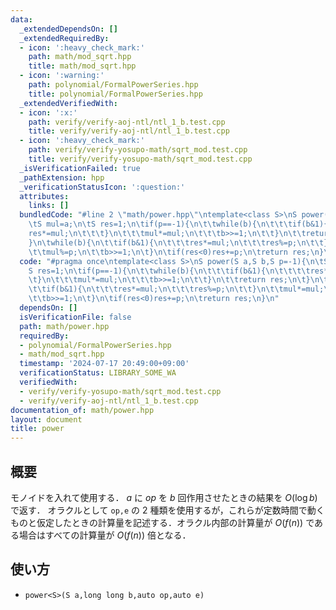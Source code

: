 ```yaml
---
data:
  _extendedDependsOn: []
  _extendedRequiredBy:
  - icon: ':heavy_check_mark:'
    path: math/mod_sqrt.hpp
    title: math/mod_sqrt.hpp
  - icon: ':warning:'
    path: polynomial/FormalPowerSeries.hpp
    title: polynomial/FormalPowerSeries.hpp
  _extendedVerifiedWith:
  - icon: ':x:'
    path: verify/verify-aoj-ntl/ntl_1_b.test.cpp
    title: verify/verify-aoj-ntl/ntl_1_b.test.cpp
  - icon: ':heavy_check_mark:'
    path: verify/verify-yosupo-math/sqrt_mod.test.cpp
    title: verify/verify-yosupo-math/sqrt_mod.test.cpp
  _isVerificationFailed: true
  _pathExtension: hpp
  _verificationStatusIcon: ':question:'
  attributes:
    links: []
  bundledCode: "#line 2 \"math/power.hpp\"\ntemplate<class S>\nS power(S a,S b,S p=-1){\n\
    \tS mul=a;\n\tS res=1;\n\tif(p==-1){\n\t\twhile(b){\n\t\t\tif(b&1){\n\t\t\t\t\
    res*=mul;\n\t\t\t}\n\t\t\tmul*=mul;\n\t\t\tb>>=1;\n\t\t}\n\t\treturn res;\n\t\
    }\n\twhile(b){\n\t\tif(b&1){\n\t\t\tres*=mul;\n\t\t\tres%=p;\n\t\t}\n\t\tmul*=mul;\n\
    \t\tmul%=p;\n\t\tb>>=1;\n\t}\n\tif(res<0)res+=p;\n\treturn res;\n}\n"
  code: "#pragma once\ntemplate<class S>\nS power(S a,S b,S p=-1){\n\tS mul=a;\n\t\
    S res=1;\n\tif(p==-1){\n\t\twhile(b){\n\t\t\tif(b&1){\n\t\t\t\tres*=mul;\n\t\t\
    \t}\n\t\t\tmul*=mul;\n\t\t\tb>>=1;\n\t\t}\n\t\treturn res;\n\t}\n\twhile(b){\n\
    \t\tif(b&1){\n\t\t\tres*=mul;\n\t\t\tres%=p;\n\t\t}\n\t\tmul*=mul;\n\t\tmul%=p;\n\
    \t\tb>>=1;\n\t}\n\tif(res<0)res+=p;\n\treturn res;\n}\n"
  dependsOn: []
  isVerificationFile: false
  path: math/power.hpp
  requiredBy:
  - polynomial/FormalPowerSeries.hpp
  - math/mod_sqrt.hpp
  timestamp: '2024-07-17 20:49:00+09:00'
  verificationStatus: LIBRARY_SOME_WA
  verifiedWith:
  - verify/verify-yosupo-math/sqrt_mod.test.cpp
  - verify/verify-aoj-ntl/ntl_1_b.test.cpp
documentation_of: math/power.hpp
layout: document
title: power
---
```


## 概要
モノイドを入れて使用する．
$a$ に $op$ を $b$ 回作用させたときの結果を $O(\log b)$ で返す．
オラクルとして `op,e` の $2$ 種類を使用するが，これらが定数時間で動くものと仮定したときの計算量を記述する．オラクル内部の計算量が $O(f(n))$ である場合はすべての計算量が $O(f(n))$ 倍となる．

## 使い方
- `power<S>(S a,long long b,auto op,auto e)`
